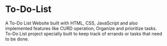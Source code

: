 # To-Do-List
A To-Do List Website built with HTML, CSS, JavaScript and also implemented features like CURD operation, Organize and prioritize tasks. To-Do List project specially built to keep track of errands or tasks that need to be done.
